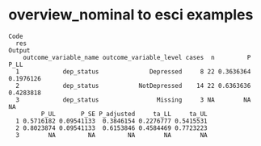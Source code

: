 # overview_nominal to esci examples

    Code
      res
    Output
        outcome_variable_name outcome_variable_level cases  n         P      P_LL
      1            dep_status              Depressed     8 22 0.3636364 0.1976126
      2            dep_status           NotDepressed    14 22 0.6363636 0.4283818
      3            dep_status                Missing     3 NA        NA        NA
             P_UL       P_SE P_adjusted     ta_LL     ta_UL
      1 0.5716182 0.09541133  0.3846154 0.2276777 0.5415531
      2 0.8023874 0.09541133  0.6153846 0.4584469 0.7723223
      3        NA         NA         NA        NA        NA

